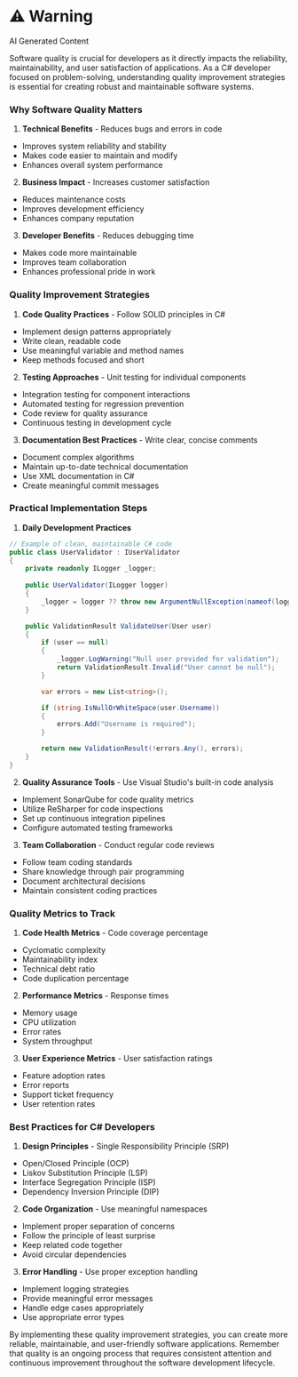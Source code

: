 <div class="warning"><h1>⚠️ Warning</h1><span>AI Generated Content</span></div>


Software quality is crucial for developers as it directly impacts the reliability, maintainability, and user satisfaction of applications. As a C# developer focused on problem-solving, understanding quality improvement strategies is essential for creating robust and maintainable software systems.

###  Why Software Quality Matters

1. **Technical Benefits**  - Reduces bugs and errors in code
  - Improves system reliability and stability
  - Makes code easier to maintain and modify
  - Enhances overall system performance


2. **Business Impact**  - Increases customer satisfaction
  - Reduces maintenance costs
  - Improves development efficiency
  - Enhances company reputation


3. **Developer Benefits**  - Reduces debugging time
  - Makes code more maintainable
  - Improves team collaboration
  - Enhances professional pride in work



###  Quality Improvement Strategies

1. **Code Quality Practices**  - Follow SOLID principles in C#
  - Implement design patterns appropriately
  - Write clean, readable code
  - Use meaningful variable and method names
  - Keep methods focused and short


2. **Testing Approaches**  - Unit testing for individual components
  - Integration testing for component interactions
  - Automated testing for regression prevention
  - Code review for quality assurance
  - Continuous testing in development cycle


3. **Documentation Best Practices**  - Write clear, concise comments
  - Document complex algorithms
  - Maintain up-to-date technical documentation
  - Use XML documentation in C#
  - Create meaningful commit messages



###  Practical Implementation Steps

1. **Daily Development Practices**
```csharp
// Example of clean, maintainable C# code
public class UserValidator : IUserValidator
{
    private readonly ILogger _logger;
    
    public UserValidator(ILogger logger)
    {
        _logger = logger ?? throw new ArgumentNullException(nameof(logger));
    }

    public ValidationResult ValidateUser(User user)
    {
        if (user == null)
        {
            _logger.LogWarning("Null user provided for validation");
            return ValidationResult.Invalid("User cannot be null");
        }

        var errors = new List<string>();

        if (string.IsNullOrWhiteSpace(user.Username))
        {
            errors.Add("Username is required");
        }

        return new ValidationResult(!errors.Any(), errors);
    }
}
```


2. **Quality Assurance Tools**  - Use Visual Studio's built-in code analysis
  - Implement SonarQube for code quality metrics
  - Utilize ReSharper for code inspections
  - Set up continuous integration pipelines
  - Configure automated testing frameworks


3. **Team Collaboration**  - Conduct regular code reviews
  - Follow team coding standards
  - Share knowledge through pair programming
  - Document architectural decisions
  - Maintain consistent coding practices



###  Quality Metrics to Track

1. **Code Health Metrics**  - Code coverage percentage
  - Cyclomatic complexity
  - Maintainability index
  - Technical debt ratio
  - Code duplication percentage


2. **Performance Metrics**  - Response times
  - Memory usage
  - CPU utilization
  - Error rates
  - System throughput


3. **User Experience Metrics**  - User satisfaction ratings
  - Feature adoption rates
  - Error reports
  - Support ticket frequency
  - User retention rates



###  Best Practices for C# Developers

1. **Design Principles**  - Single Responsibility Principle (SRP)
  - Open/Closed Principle (OCP)
  - Liskov Substitution Principle (LSP)
  - Interface Segregation Principle (ISP)
  - Dependency Inversion Principle (DIP)


2. **Code Organization**  - Use meaningful namespaces
  - Implement proper separation of concerns
  - Follow the principle of least surprise
  - Keep related code together
  - Avoid circular dependencies


3. **Error Handling**  - Use proper exception handling
  - Implement logging strategies
  - Provide meaningful error messages
  - Handle edge cases appropriately
  - Use appropriate error types



By implementing these quality improvement strategies, you can create more reliable, maintainable, and user-friendly software applications. Remember that quality is an ongoing process that requires consistent attention and continuous improvement throughout the software development lifecycle.